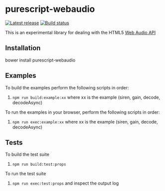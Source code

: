 # purescript-webaudio

[![Latest release](http://img.shields.io/github/release/adkelley/purescript-webaudio.svg)](https://github.com/adkelley/purescript-webaudio/releases)
[![Build status](https://travis-ci.org/adkelley/purescript-webaudio.svg?branch=master)](https://travis-ci.org/adkelley/purescript-webaudio)

This is an experimental library for dealing with the HTML5 [Web Audio
API](https://webaudio.github.io/web-audio-api/)

## Installation
  bower install purescript-webaudio
  
## Examples  

To build the examples perform the following scripts in order:
1. `npm run build:example:xx` where xx is the example (siren, gain, decode, decodeAsync)

To run the examples in your browser, perform the following scripts in order:
1. `npm run exec:example:xx` where xx is the example (siren, gain, decode, decodeAsync)

## Tests

To build the test suite
1. `npm run build:test:props`

To run the test suite
1. `npm run exec:test:props` and inspect the output log


